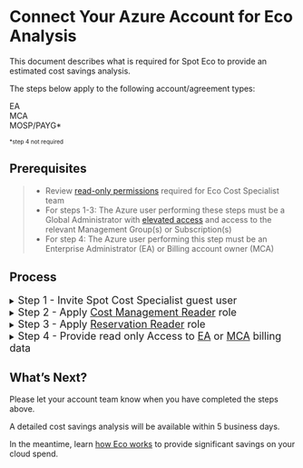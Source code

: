 # Connect Your Azure Account for Eco Analysis

This document describes what is required for Spot Eco to provide an estimated cost savings analysis.

The steps below apply to the following account/agreement types:

EA<br>
MCA<br>
MOSP/PAYG*

<font size="-2">*step 4 not required</font>



## Prerequisites

> - Review [read-only permissions](https://docs.spot.io/eco/azure-tutorials/access-roles-read-only) required for Eco Cost Specialist team
> - For steps 1-3: The Azure user performing these steps must be a Global Administrator with [elevated access](https://docs.microsoft.com/en-us/azure/role-based-access-control/elevate-access-global-admin#elevate-access-for-a-global-administrator) and access to the relevant Management Group(s) or Subscription(s)
> - For step 4: The Azure user performing this step must be an Enterprise Administrator (EA) or Billing account owner (MCA)


## Process

<details>

<summary><font size="+1">Step 1 - Invite Spot Cost Specialist guest user</font></summary>

1. Log into the [Azure portal](https://portal.azure.com/)

2. Go to **Users** and click **New user** / **Invite external user**

3. In the Invite external user page, enter:

    Email: <u>ecoazad@netapp.com</u>
   
    Display Name: Eco Cost Specialist (feel free to change)

4. Click **Review & Invite** (lower left corner) and then **Invite**

</details>

<details>

<summary><font size="+1">Step 2 - Apply <u>Cost Management Reader</u> role</font></summary>

* details for this permission can be found [here](https://learn.microsoft.com/en-us/azure/cost-management-billing/costs/understand-work-scopes)

* Please apply this role at the highest level possible, ideally on the Tenant or other Management Group that contains all of the desired Subscriptions. This role can also be applied on a per Subscription basis if needed.

1. Go to the **Management Group** or **Subscription(s)** you would like to give the Eco Cost Specialist team access to

2. In the left menu, select **Access Control (IAM)**

3. Click **Add** / **Add role assignment**

4. Search for and select <u>Cost Management Reader</u>

5. Click **Next** in lower left

6. Click **+ Select members**

7. In the right pane, search for and select <u>ecoazad@netapp.com</u>

8. Click **Review + assign** in the lower left

</details>

<details>

<summary><font size="+1">Step 3 - Apply <u>Reservation Reader</u> role</font></summary>

* details for this permission can be found [here](https://learn.microsoft.com/en-us/azure/cost-management-billing/reservations/view-reservations)

1. Go to the Reservations Page

2. Click **Role assignments** and then **Add** / **Add role assignment**

3. Search for and select <u>Reservation Reader</u>

4. Click **Next** in the lower left

5. Click **+ Select members**

6. In the right pane, search for and select <u>ecoazad@netapp.com</u>

7. Click **Review + assign** in the lower left

</details>

<details>

<summary><font size="+1">Step 4 - Provide read only Access to <u>EA</u> or <u>MCA</u> billing data</font></summary>

* <details><summary>EA</summary>

  * details for this permission can be found [here](https://learn.microsoft.com/en-us/azure/cost-management-billing/manage/understand-ea-roles) 

  1. Go to Cost Management & Billing

  2. In the left menu, select Billing Scopes and then select the appropriate Billing Account Scope

  3. In the left menu, select **Access Control (IAM)**

  4. In the top menu, select **+ Add** / **Enterprise administrator**

  5. In the right pane, search for and select <u>ecoazad@netapp.com</u>

  6. Check the box for **Provide read-only access**

  7. Click **Add** in the lower right


* <details><summary>MCA</summary>

  * details for this permission can be found [here](https://learn.microsoft.com/en-us/azure/cost-management-billing/manage/understand-mca-roles)

  1. Go to Cost Management & Billing

  3. In the left menu, select **Access Control (IAM)**

  4. In the top menu, select **+ Add**

  4. In the right pane, select <u>Billing account reader</u>

  5. Search for and select <u>ecoazad@netapp.com</u> and click **Save**

</details>


## What’s Next?

Please let your account team know when you have completed the steps above.

A detailed cost savings analysis will be available within 5 business days.

In the meantime, learn [how Eco works](eco/azure-tutorials/) to provide significant savings on your cloud spend.
